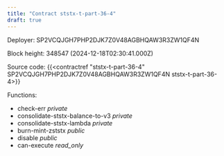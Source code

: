 ```yaml
---
title: "Contract ststx-t-part-36-4"
draft: true
---
```

Deployer: SP2VCQJGH7PHP2DJK7Z0V48AGBHQAW3R3ZW1QF4N


 



Block height: 348547 (2024-12-18T02:30:41.000Z)

Source code: {{<contractref "ststx-t-part-36-4" SP2VCQJGH7PHP2DJK7Z0V48AGBHQAW3R3ZW1QF4N ststx-t-part-36-4>}}

Functions:

* check-err _private_
* consolidate-ststx-balance-to-v3 _private_
* consolidate-ststx-lambda _private_
* burn-mint-zststx _public_
* disable _public_
* can-execute _read_only_
